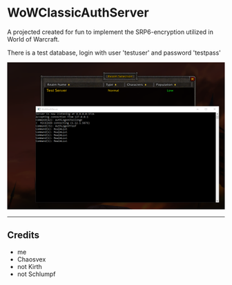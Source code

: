 WoWClassicAuthServer
================

A projected created for fun to implement the SRP6-encryption utilized in World of Warcraft. 
 
There is a test database, login with user 'testuser' and password 'testpass'

![Screenshot](screenshot.png)

----------
## Credits ##
- me
- Chaosvex
- not Kirth
- not Schlumpf